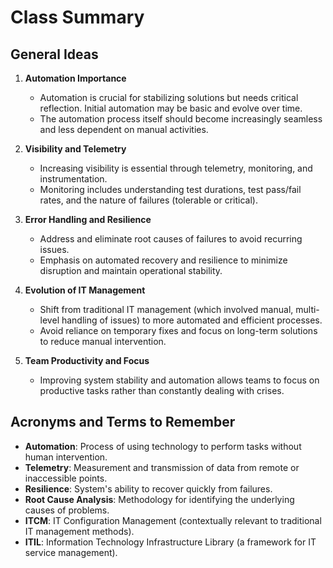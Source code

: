 # Class Summary

## General Ideas

1. **Automation Importance**
   - Automation is crucial for stabilizing solutions but needs critical reflection. Initial automation may be basic and evolve over time.
   - The automation process itself should become increasingly seamless and less dependent on manual activities.

2. **Visibility and Telemetry**
   - Increasing visibility is essential through telemetry, monitoring, and instrumentation.
   - Monitoring includes understanding test durations, test pass/fail rates, and the nature of failures (tolerable or critical).

3. **Error Handling and Resilience**
   - Address and eliminate root causes of failures to avoid recurring issues.
   - Emphasis on automated recovery and resilience to minimize disruption and maintain operational stability.

4. **Evolution of IT Management**
   - Shift from traditional IT management (which involved manual, multi-level handling of issues) to more automated and efficient processes.
   - Avoid reliance on temporary fixes and focus on long-term solutions to reduce manual intervention.

5. **Team Productivity and Focus**
   - Improving system stability and automation allows teams to focus on productive tasks rather than constantly dealing with crises.

## Acronyms and Terms to Remember

- **Automation**: Process of using technology to perform tasks without human intervention.
- **Telemetry**: Measurement and transmission of data from remote or inaccessible points.
- **Resilience**: System's ability to recover quickly from failures.
- **Root Cause Analysis**: Methodology for identifying the underlying causes of problems.
- **ITCM**: IT Configuration Management (contextually relevant to traditional IT management methods).
- **ITIL**: Information Technology Infrastructure Library (a framework for IT service management).